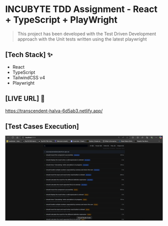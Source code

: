 # INCUBYTE TDD Assignment - React + TypeScript + PlayWright

> This project has been developed with the Test Driven Development approach with the Unit tests written using the latest playwright

## [Tech Stack] ✨
- React
- TypeScript
- TailwindCSS v4
- Playwright

## [LIVE URL] 🚀
https://transcendent-halva-6d5ab3.netlify.app/

## [Test Cases Execution] 
![alt text](/tdd-success-img.png)
